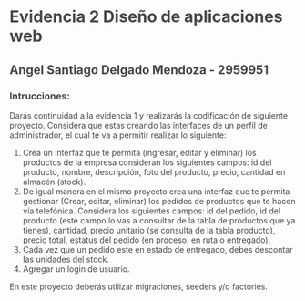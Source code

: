 <style>
      body {
        background-image: url('https://i.pinimg.com/originals/23/45/f9/2345f9d305ed0635931f01407e7d668e.gif');
        background-size: cover;
        opacity: 0.8;
      }
</style>

# Evidencia 2 Diseño de aplicaciones web
## Angel Santiago Delgado Mendoza - 2959951
### Intrucciones:

Darás continuidad a la evidencia 1 y realizarás la codificación de siguiente proyecto. Considera que estas creando las interfaces de un perfil de administrador, el cual te va a permitir realizar lo siguiente:

1. Crea un interfaz que te permita (ingresar, editar y eliminar) los productos de la empresa consideran los siguientes campos: id del producto, nombre, descripción, foto del producto, precio, cantidad en almacén (stock).
2. De igual manera en el mismo proyecto crea una interfaz que te permita gestionar (Crear, editar, eliminar) los pedidos de productos que te hacen vía telefónica. Considera los siguientes campos: id del pedido, id del producto (este campo lo vas a consultar de la tabla de productos que ya tienes), cantidad, precio unitario (se consulta de la tabla producto), precio total, estatus del pedido (en proceso, en ruta o entregado).
3. Cada vez que un pedido este en estado de entregado, debes descontar las unidades del stock.
4. Agregar un login de usuario.

En este proyecto deberás utilizar migraciones, seeders y/o factories.
